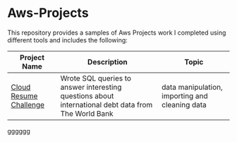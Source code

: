 # Aws-Projects

This repository provides a samples of Aws Projects work I completed using different tools and includes the following:

Project Name  | Description   |  Topic
------------- | ------------- | ------------------
[Cloud Resume Challenge](https://github.com/FemiTheAnalyst/clouds)  | Wrote SQL queries to answer interesting questions about international debt data from The World Bank  | data manipulation, importing and cleaning data
[gggggg](https://github.com/FemiTheAnalyst/clouds)
